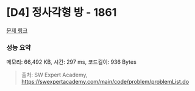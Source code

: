 # [D4] 정사각형 방 - 1861 

[문제 링크](https://swexpertacademy.com/main/code/problem/problemDetail.do?contestProbId=AV5LtJYKDzsDFAXc) 

### 성능 요약

메모리: 66,492 KB, 시간: 297 ms, 코드길이: 936 Bytes



> 출처: SW Expert Academy, https://swexpertacademy.com/main/code/problem/problemList.do